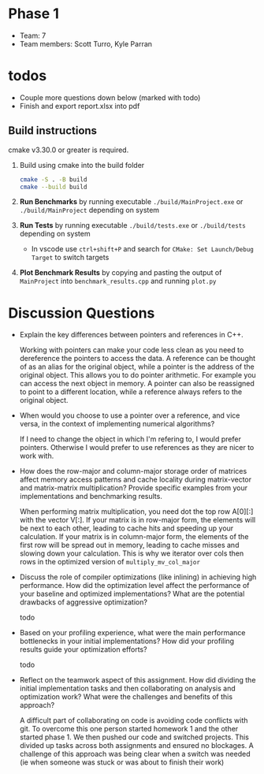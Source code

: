 

# Phase 1
- Team: 7
- Team members: Scott Turro, Kyle Parran

# todos
- Couple more questions down below (marked with todo)
- Finish and export report.xlsx into pdf

## Build instructions
cmake v3.30.0  or greater is required.

1. Build using cmake into the build folder
   ```bash
   cmake -S . -B build
   cmake --build build
   ```

2. **Run Benchmarks** by running executable `./build/MainProject.exe` or `./build/MainProject` depending on system

3. **Run Tests** by running executable `./build/tests.exe` or `./build/tests` depending on system

    - In vscode use `ctrl+shift+P` and search for `CMake: Set Launch/Debug Target` to switch targets


4. **Plot Benchmark Results** by copying and pasting the output of `MainProject` into `benchmark_results.cpp` and running `plot.py`




# Discussion Questions

- Explain the key differences between pointers and references in C++. 

    Working with pointers can make your code less clean as you need to dereference the pointers to access the data. A reference can be thought of as an alias for the original object, while a pointer is the address of the original object. This allows you to do pointer arithmetic. For example you can access the next object in memory. A pointer can also be reassigned to point to a different location, while a reference always refers to the original object.

- When would you choose to use a pointer over a reference, and vice versa, in the context of implementing numerical algorithms?

    If I need to change the object in which I'm refering to, I would prefer pointers. Otherwise I would prefer to use references as they are nicer to work with.

- How does the row-major and column-major storage order of matrices affect memory access patterns and cache locality during matrix-vector and matrix-matrix multiplication? Provide specific examples from your implementations and benchmarking results.

    When performing matrix multiplication, you need dot the top row  A[0][:] with the vector V[:]. If your matrix is in row-major form, the elements will be next to each other, leading to cache hits and speeding up your calculation. If your matrix is in column-major form, the elements of the first row will be spread out in memory, leading to cache misses and slowing down your calculation. This is why we iterator over cols then rows in the optimized version of `multiply_mv_col_major`


- Discuss the role of compiler optimizations (like inlining) in achieving high performance. How did the optimization level affect the performance of your baseline and optimized implementations? What are the potential drawbacks of aggressive optimization?

    todo

- Based on your profiling experience, what were the main performance bottlenecks in your initial implementations? How did your profiling results guide your optimization efforts?

    todo

- Reflect on the teamwork aspect of this assignment. How did dividing the initial implementation tasks and then collaborating on analysis and optimization work? What were the challenges and benefits of this approach?

    A difficult part of collaborating on code is avoiding code conflicts with git. To overcome this one person started homework 1 and the other started phase 1. We then pushed our code and switched projects. This divided up tasks across both assignments and ensured no blockages. A challenge of this approach was being clear when a switch was needed (ie when someone was stuck or was about to finish their work)

